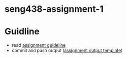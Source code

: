 # seng438-assignment-1

# Guidline
- read [assignment guideline](seng438-assignment-1.md) 
- commit and push output ([assignment output template](seng438-assignment-1--report-template.md))
